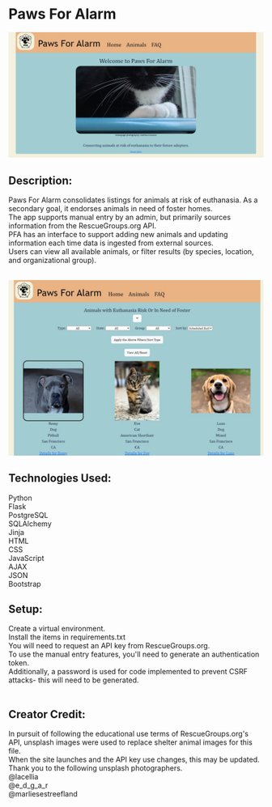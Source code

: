 # Paws For Alarm 
![alt text](pfareadme1.jpg)


## Description:
Paws For Alarm consolidates listings for animals at risk of euthanasia. As a secondary goal, it endorses animals in need of foster homes. <br>
The app supports manual entry by an admin, but primarily sources information from the RescueGroups.org API.<br>
PFA has an interface to support adding new animals and updating information each time data is ingested from external sources.<br>
Users can view all available animals, or filter results (by species, location, and organizational group).<br><br>


![alt text](pfareadme2-alt.jpg)

## Technologies Used:
Python<br>
Flask<br>
PostgreSQL<br>
SQLAlchemy<br>
Jinja <br>
HTML<br>
CSS<br>
JavaScript<br>
AJAX<br>
JSON<br>
Bootstrap<br>






## Setup:
Create a virtual environment. <br>
Install the items in requirements.txt <br>
You will need to request an API key from RescueGroups.org.<br>
To use the manual entry features, you'll need to generate an authentication token.<br>
Additionally, a password is used for code implemented to prevent CSRF attacks- this will need to be generated.<br><br>


## Creator Credit:<br>
In pursuit of following the educational use terms of RescueGroups.org's API, unsplash images were used to replace shelter animal images for this file.<br>
When the site launches and the API key use changes, this may be updated.<br>
Thank you to the following unsplash photographers.<br>
@lacellia<br>
@e_d_g_a_r<br>
@marliesestreefland<br>
